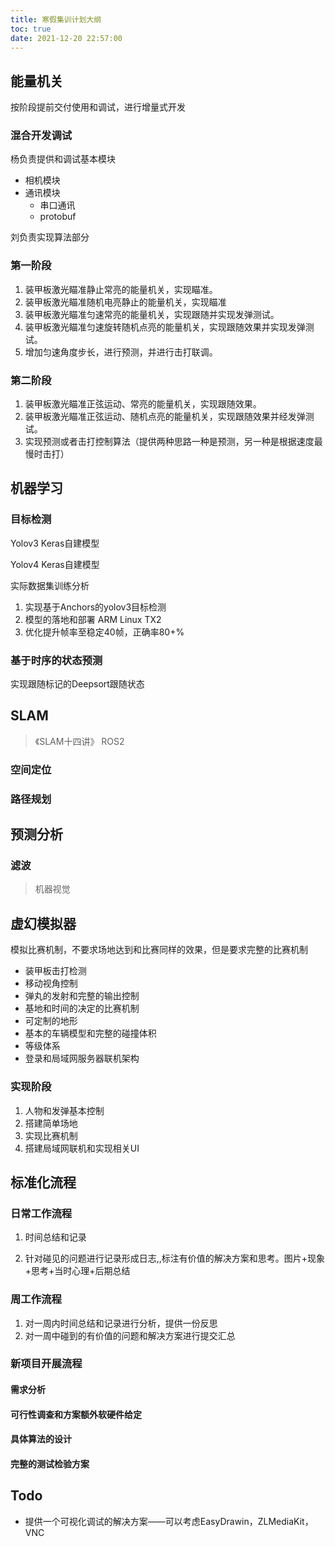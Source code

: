 ```yaml
---
title: 寒假集训计划大纲
toc: true
date: 2021-12-20 22:57:00
---
```




## 能量机关

按阶段提前交付使用和调试，进行增量式开发

### 混合开发调试

杨负责提供和调试基本模块

- 相机模块
- 通讯模块
  - 串口通讯
  - protobuf

刘负责实现算法部分



### 第一阶段

1. 装甲板激光瞄准静止常亮的能量机关，实现瞄准。
2. 装甲板激光瞄准随机电亮静止的能量机关，实现瞄准
3. 装甲板激光瞄准匀速常亮的能量机关，实现跟随并实现发弹测试。
4. 装甲板激光瞄准匀速旋转随机点亮的能量机关，实现跟随效果并实现发弹测试。
3. 增加匀速角度步长，进行预测，并进行击打联调。

### 第二阶段

1. 装甲板激光瞄准正弦运动、常亮的能量机关，实现跟随效果。
1. 装甲板激光瞄准正弦运动、随机点亮的能量机关，实现跟随效果并经发弹测试。
2. 实现预测或者击打控制算法（提供两种思路一种是预测，另一种是根据速度最慢时击打）



## 机器学习

### 目标检测

Yolov3 Keras自建模型

Yolov4 Keras自建模型

实际数据集训练分析

1. 实现基于Anchors的yolov3目标检测
2. 模型的落地和部署 ARM Linux TX2
3. 优化提升帧率至稳定40帧，正确率80+%



### 基于时序的状态预测

实现跟随标记的Deepsort跟随状态



## SLAM

> 《SLAM十四讲》 ROS2

### 空间定位

### 路径规划

## 预测分析

### 滤波

> 机器视觉

## 虚幻模拟器

模拟比赛机制，不要求场地达到和比赛同样的效果，但是要求完整的比赛机制

- 装甲板击打检测
- 移动视角控制
- 弹丸的发射和完整的输出控制
- 基地和时间的决定的比赛机制
- 可定制的地形
- 基本的车辆模型和完整的碰撞体积
- 等级体系
- 登录和局域网服务器联机架构

### 实现阶段

1. 人物和发弹基本控制
2. 搭建简单场地
3. 实现比赛机制
4. 搭建局域网联机和实现相关UI



## 标准化流程

### 日常工作流程

1. 时间总结和记录

2. 针对碰见的问题进行记录形成日志,,标注有价值的解决方案和思考。图片+现象+思考+当时心理+后期总结


### 周工作流程

1. 对一周内时间总结和记录进行分析，提供一份反思
2. 对一周中碰到的有价值的问题和解决方案进行提交汇总

### 新项目开展流程

#### 需求分析

#### 可行性调查和方案额外软硬件给定

#### 具体算法的设计

#### 完整的测试检验方案



## Todo

- 提供一个可视化调试的解决方案——可以考虑EasyDrawin，ZLMediaKit，VNC






